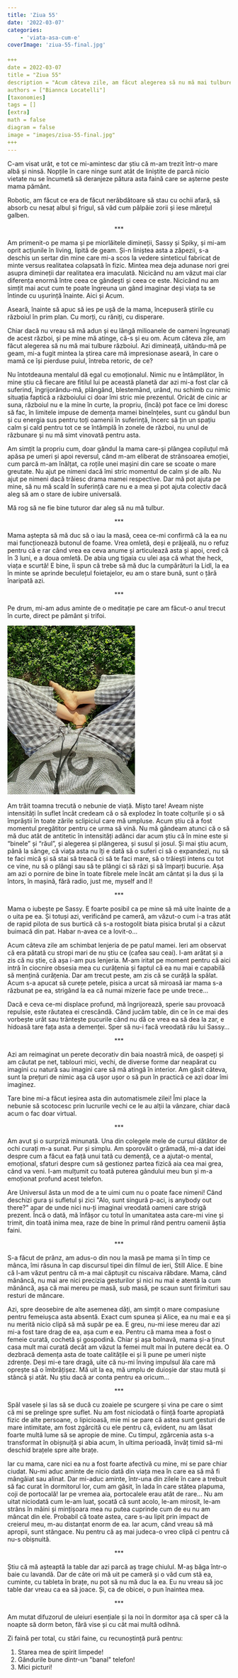 ```yaml
---
title: 'Ziua 55'
date: '2022-03-07'
categories:
    - 'viata-asa-cum-e'
coverImage: 'ziua-55-final.jpg'

+++
date = 2022-03-07
title = "Ziua 55"
description = "Acum câteva zile, am făcut alegerea să nu mă mai tulbure războiul. Nu întotdeauna mentalul dă egal cu emoționalul. Nimic nu e întâmplător, în mine știu că fiecare are fitilul lui pe această planetă dar azi mi-a fost clar că suferind, îngrijorându-mă, plângând, blestemând, urând, nu schimb cu nimic situația faptică a războiului, ci doar îmi stric mie prezentul. Mă rog să ne fie bine tuturor, dar aleg să nu mă tulbur.."
authors = ["Biannca Locatelli"]
[taxonomies]
tags = []
[extra]
math = false
diagram = false
image = "images/ziua-55-final.jpg"
+++
---
```


C-am visat urât, e tot ce mi-amintesc dar știu că m-am trezit într-o mare albă și ninsă. Nopțile în care ninge sunt atât de liniștite de parcă nicio vietate nu se încumetă să deranjeze pătura asta faină care se așterne peste mama pământ.

Robotic, am făcut ce era de făcut nerăbdătoare să stau cu ochii afară, să absorb cu nesaț albul și frigul, să văd cum pâlpâie zorii și iese mărețul galben.

<p style="text-align: center;">***</p>

Am primenit-o pe mama și pe miorlăitele dimineții, Sassy și Spiky, și mi-am oprit acțiunile în living, lipită de geam. Și-n liniștea asta a zăpezii, s-a deschis un sertar din mine care mi-a scos la vedere sinteticul fabricat de minte versus realitatea colapsată în fizic. Mintea mea deja adunase nori grei asupra dimineții dar realitatea era imaculată. Nicicând nu am văzut mai clar diferența enormă între ceea ce gândești și ceea ce este. Nicicând nu am simțit mai acut cum te poate îngreuna un gând imaginar deși viața ta se întinde cu ușurință înainte. Aici și Acum.

Aseară, înainte să apuc să ies pe ușă de la mama, începuseră știrile cu războiul în prim plan. Cu morți, cu răniți, cu disperare.

Chiar dacă nu vreau să mă adun și eu lângă milioanele de oameni îngreunați de acest război, și pe mine mă atinge, că-s și eu om. Acum câteva zile, am făcut alegerea să nu mă mai tulbure războiul. Azi dimineață, uitându-mă pe geam, mi-a fugit mintea la știrea care mă impresionase aseară, în care o mamă ce își pierduse puiul, întreba retoric, de ce?

Nu întotdeauna mentalul dă egal cu emoționalul. Nimic nu e întâmplător, în mine știu că fiecare are fitilul lui pe această planetă dar azi mi-a fost clar că suferind, îngrijorându-mă, plângând, blestemând, urând, nu schimb cu nimic situația faptică a războiului ci doar îmi stric mie prezentul. Oricât de cinic ar suna, războiul nu e la mine în curte, la propriu, (încă) pot face ce îmi doresc să fac, în limitele impuse de demența mamei bineînțeles, sunt cu gândul bun și cu energia sus pentru toți oamenii în suferință, încerc să țin un spațiu calm și cald pentru tot ce se întâmplă în zonele de război, nu unul de răzbunare și nu mă simt vinovată pentru asta.

Am simțit la propriu cum, doar gândul la mama care-și plângea copiluțul mă apăsa pe umeri și apoi reversul, când m-am eliberat de strânsoarea emoției, cum parcă m-am înălțat, ca roțile unei mașini din care se scoate o mare greutate. Nu ajut pe nimeni dacă îmi stric momentul de calm și de alb. Nu ajut pe nimeni dacă trăiesc drama mamei respective. Dar mă pot ajuta pe mine, să nu mă scald în suferință care nu e a mea și pot ajuta colectiv dacă aleg să am o stare de iubire universală.

Mă rog să ne fie bine tuturor dar aleg să nu mă tulbur.

<p style="text-align: center;">***</p>

Mama aștepta să mă duc să o iau la masă, ceea ce-mi confirmă că la ea nu mai funcționează butonul de foame. Vrea omletă, deși e prăjeală, nu o refuz pentru că e rar când vrea ea ceva anume și articulează asta și apoi, cred că în 3 luni, e a doua omletă. De abia ung tigaia cu ulei așa că what the heck, viața e scurtă! E bine, îi spun că trebe să mă duc la cumpărături la Lidl, la ea în minte se aprinde beculețul foietajelor, eu am o stare bună, sunt o țâră înaripată azi.

<p style="text-align: center;">***</p>

Pe drum, mi-am adus aminte de o meditație pe care am făcut-o anul trecut în curte, direct pe pământ și trifoi.

<div class="flex justify-center">
  <img src="images/ziua-55-1.jpeg" />
</div>

Am trăit toamna trecută o nebunie de viață. Mișto tare! Aveam niște intensități în suflet încât credeam că o să explodez în toate colțurile și o să împrăștii în toate zările sclipiciul care mă umpluse. Acum știu că a fost momentul pregătitor pentru ce urma să vină. Nu mă gândeam atunci că o să mă duc atât de antitetic în intensități adânci dar acum știu că în mine este și “binele” și “răul”, și alegerea și plângerea, și susul și josul. Și mai știu acum, până la sânge, că viața asta nu îți e dată să o suferi ci să o expandezi, nu să te faci mică și să stai să treacă ci să te faci mare, să o trăiești intens cu tot ce vine, nu să o plângi sau să te plângi ci să râzi și să împarți bucurie. Așa am azi o pornire de bine în toate fibrele mele încât am cântat și la dus și la întors, în mașină, fără radio, just me, myself and I!

<p style="text-align: center;">***</p>

Mama o iubește pe Sassy. E foarte posibil ca pe mine să mă uite înainte de a o uita pe ea. Și totuși azi, verificând pe cameră, am văzut-o cum i-a tras atât de rapid pilota de sus burtică că s-a rostogolit biata pisica brutal și a căzut buimacă din pat. Habar n-avea ce a lovit-o…

Acum câteva zile am schimbat lenjeria de pe patul mamei. Ieri am observat că era pătată cu stropi mari de nu știu ce (cafea sau ceai). I-am arătat și a zis că nu știe, că așa i-am pus lenjeria. M-am iritat pe moment pentru că aici intră în ciocnire obsesia mea cu curățenia și faptul că ea nu mai e capabilă să mențină curățenia. Dar am trecut peste, am zis că se curăță la spălat. Acum s-a apucat să curețe petele, pisica a urcat să miroasă iar mama s-a răzbunat pe ea, strigând la ea că numai mizerie face pe unde trece…

Dacă e ceva ce-mi displace profund, mă îngrijorează, sperie sau provoacă repulsie, este răutatea ei crescândă. Când jucăm table, din ce în ce mai des vorbește urât sau trântește pucurile când nu dă ce vrea ea să dea la zar, e hidoasă tare fața asta a demenței. Sper să nu-i facă vreodată rău lui Sassy…

<p style="text-align: center;">***</p>

Azi am reimaginat un perete decorativ din baia noastră mică, de oaspeți și am căutat pe net, tablouri mici, vechi, de diverse forme dar neapărat cu imagini cu natură sau imagini care să mă atingă în interior. Am găsit câteva, sunt la prețuri de nimic așa că ușor ușor o să pun în practică ce azi doar îmi imaginez.

Tare bine mi-a făcut ieșirea asta din automatismele zilei! Îmi place la nebunie să scotocesc prin lucrurile vechi ce le au alții la vânzare, chiar dacă acum o fac doar virtual.

<p style="text-align: center;">***</p>

Am avut și o surpriză minunată. Una din colegele mele de cursul dătător de ochi curați m-a sunat. Pur și simplu. Am sporovăit o grămadă, mi-a dat idei despre cum a făcut ea față unui tată cu demență, ce a ajutat-o mental, emoțional, sfaturi despre cum să gestionez partea fizică aia cea mai grea, când va veni. I-am mulțumit cu toată puterea gândului meu bun și m-a emoționat profund acest telefon.

Are Universul ăsta un mod de a te uimi cum nu o poate face nimeni! Când deschizi gura și sufletul și zici "Alo, sunt singură p-aci, is anybody out there?" apar de unde nici nu-ți imaginai vreodată oameni care strigă prezent. Încă o dată, mă înfășor cu totul în umanitatea asta care-mi vine și trimit, din toată inima mea, raze de bine în primul rând pentru oamenii ăștia faini.

<p style="text-align: center;">***</p>

S-a făcut de prânz, am adus-o din nou la masă pe mama și în timp ce mânca, îmi răsuna în cap discursul tipei din filmul de ieri, Still Alice. E bine că l-am văzut pentru că m-a mai căptușit cu niscaiva răbdare. Mama, când mănâncă, nu mai are nici precizia gesturilor și nici nu mai e atentă la cum mănâncă, așa că mai mereu pe masă, sub masă, pe scaun sunt firimituri sau resturi de mâncare.

Azi, spre deosebire de alte asemenea dăți, am simțit o mare compasiune pentru femeiușca asta absentă. Exact cum spunea și Alice, ea nu mai e ea și nu merită nicio clipă să mă supăr pe ea. E greu, nu-mi iese mereu dar azi mi-a fost tare drag de ea, așa cum e ea. Pentru că mama mea a fost o femeie curată, cochetă și gospodină. Chiar și așa bolnavă, mama și-a ținut casa mult mai curată decât am văzut la femei mult mai în putere decât ea. O dezbracă demența asta de toate calitățile ei și îi pune pe umeri niște zdrențe. Deși mi-e tare dragă, uite că nu-mi înving impulsul ăla care mă oprește să o îmbrățișez. Mă uit la ea, mă umplu de duioșie dar stau mută și stâncă și atât. Nu știu dacă ar conta pentru ea oricum…

<p style="text-align: center;">***</p>

Spăl vasele și las să se ducă cu zoaiele pe scurgere și vina pe care o simt că mi se prelinge spre suflet. Nu am fost niciodată o ființă foarte apropiată fizic de alte persoane, o lipicioasă, mie mi se pare că astea sunt gesturi de mare intimitate, am fost zgârcită cu ele pentru că, evident, nu am lăsat foarte multă lume să se apropie de mine. Cu timpul, zgârcenia asta s-a transformat în obișnuiță și abia acum, în ultima perioadă, învăț timid să-mi deschid brațele spre alte brațe.

Iar cu mama, care nici ea nu a fost foarte afectivă cu mine, mi se pare chiar ciudat. Nu-mi aduc aminte de nicio dată din viața mea în care ea să mă fi mângâiat sau alinat. Dar mi-aduc aminte, într-una din zilele în care a trebuit să fac curat în dormitorul lor, cum am găsit, în lada în care stătea plapuma, coji de portocală! Iar pe vremea aia, portocalele erau atât de rare… Nu am uitat niciodată cum le-am luat, șocată că sunt acolo, le-am mirosit, le-am strâns în mâini și mințișoara mea nu putea cuprinde cum de eu nu am mâncat din ele. Probabil că toate astea, care s-au lipit prin impact de creierul meu, m-au distanțat enorm de ea. Iar acum, când vreau să mă apropii, sunt stângace. Nu pentru că aș mai judeca-o vreo clipă ci pentru că nu-s obișnuită.

<p style="text-align: center;">***</p>

Știu că mă așteaptă la table dar azi parcă aș trage chiulul. M-aș băga într-o baie cu lavandă. Dar de câte ori mă uit pe cameră și o văd cum stă ea, cuminte, cu tableta în brațe, nu pot să nu mă duc la ea. Eu nu vreau să joc table dar vreau ca ea să joace. Și, ca de obicei, o pun înaintea mea.

<p style="text-align: center;">***</p>

Am mutat difuzorul de uleiuri esențiale și la noi în dormitor așa că sper că la noapte să dorm beton, fără vise și cu cât mai multă odihnă.

Zi faină per total, cu stări faine, cu recunoștință pură pentru:
1. Starea mea de spirit limpede!
2. Gândurile bune dintr-un "banal" telefon!
3. Mici picturi!
